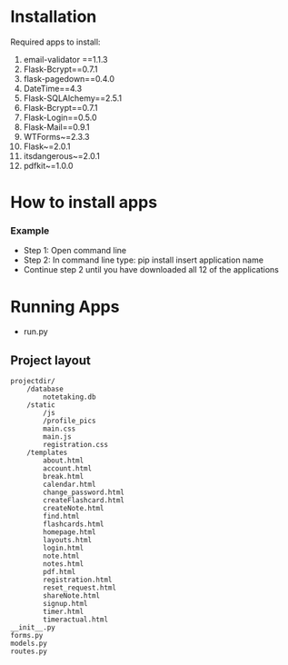 # Installation

Required apps to install:

1. email-validator ==1.1.3
2. Flask-Bcrypt==0.7.1
3. flask-pagedown==0.4.0
4. DateTime==4.3
5. Flask-SQLAlchemy==2.5.1
6. Flask-Bcrypt==0.7.1
7. Flask-Login==0.5.0
8. Flask-Mail==0.9.1
9. WTForms~=2.3.3
10. Flask~=2.0.1
11. itsdangerous~=2.0.1
12. pdfkit~=1.0.0

# How to install apps
### Example
* Step 1: Open command line
* Step 2: In command line type: pip install insert application name
* Continue step 2 until you have downloaded all 12 of the applications

# Running Apps
* run.py

## Project layout
    
    projectdir/
        /database
            notetaking.db
        /static
            /js
            /profile_pics
            main.css
            main.js
            registration.css
        /templates
            about.html  
            account.html
            break.html 
            calendar.html
            change_password.html
            createFlashcard.html
            createNote.html
            find.html
            flashcards.html
            homepage.html
            layouts.html
            login.html
            note.html
            notes.html
            pdf.html
            registration.html
            reset_request.html
            shareNote.html
            signup.html
            timer.html
            timeractual.html
    __init__.py
    forms.py
    models.py
    routes.py